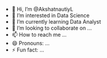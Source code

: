 - 👋 Hi, I’m @AkshatnautiyL
- 👀 I’m interested in Data Science
- 🌱 I’m currently learning Data Analyst
- 💞️ I’m looking to collaborate on ...
- 📫 How to reach me ...
- 😄 Pronouns: ...
- ⚡ Fun fact: ...

<!---
AkshatnautiyL/AkshatnautiyL is a ✨ special ✨ repository because its `README.md` (this file) appears on your GitHub profile.
You can click the Preview link to take a look at your changes.
--->
